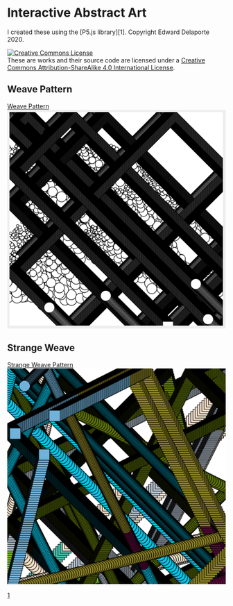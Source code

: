 # Interactive Abstract Art

I created these using the [P5.js library][1].
Copyright Edward Delaporte 2020.

<a rel="license" href="http://creativecommons.org/licenses/by-sa/4.0/"><img alt="Creative Commons License" style="border-width:0" src="https://i.creativecommons.org/l/by-sa/4.0/88x31.png" /></a><br />These are works and their source code are licensed under a <a rel="license" href="http://creativecommons.org/licenses/by-sa/4.0/">Creative Commons Attribution-ShareAlike 4.0 International License</a>.

## Weave Pattern

[Weave Pattern](weave.html)
<a href="weave.html">
![Weave Pattern Screenshot](weave.png)
</a>

## Strange Weave

[Strange Weave Pattern](weave_strange.html)
<a href="weave_strange.html">
![Weave Pattern Screenshot](weave_strange.png)
</a>

[1](https://p5js.org/reference/)